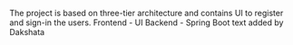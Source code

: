 The project is based on three-tier architecture and contains UI to register and sign-in the users.
Frontend - UI 
Backend - Spring Boot
text added by Dakshata